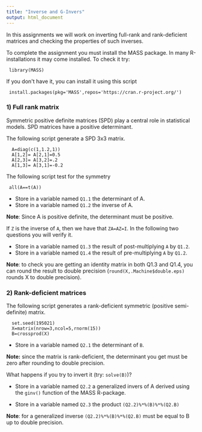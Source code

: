 ```yaml
---
title: "Inverse and G-Invers"
output: html_document
---
```




In this assignments we will work on inverting full-rank and rank-deficient matrices and checking the properties of such inverses.


To complete the assignment you must install the MASS package. In many R-installations it may come installed. To check it try:

```{r}
 library(MASS)
```

If you don't have it, you can install it using this script

```{r,eval=FALSE}
 install.packages(pkg='MASS',repos='https://cran.r-project.org/')
```
### 1) Full rank matrix


Symmetric positive definite matrices (SPD) play a central role in statistical models. SPD matrices have a positive determinant.

The following script generate a SPD 3x3 matrix.


```{r}
  A=diag(c(1,1.2,1))
  A[1,2]= A[2,1]=0.5
  A[2,3]= A[3,2]=.2
  A[1,3]= A[3,1]=-0.2
```

The following script test for the symmetry

```{r}
 all(A==t(A))
```


 - Store in a variable named `Q1.1` the determinant of A.
 - Store in a variable named `Q1.2` the inverse of A.
 
 

**Note**: Since A is positive definite, the determinant must be positive.

If `Z` is the inverse of `A`, then we have that `ZA=AZ=I`. In the following two questions you will verify it.

 - Store in a variable named `Q1.3` the result of post-multiplying `A` by `Q1.2`.
 - Store in a variable named `Q1.4` the result of pre-multiplying `A` by `Q1.2`.


**Note**: to check you are getting an identity matrix in both Q1.3 and Q1.4, you can round the result to double precision (`round(X,.Machine$double.eps)` rounds X to double precision).


### 2) Rank-deficient matrices

The following script generates a rank-deficient symmetric (positive semi-definite) matrix.

```{r}
  set.seed(195021)
  X=matrix(nrow=3,ncol=5,rnorm(15))
  B=crossprod(X)
```

 -  Store in a variable named `Q2.1` the determinant of `B`.
 
 **Note:** since the matrix is rank-deficient, the determinant you get must be zero after rounding to double precision.

What happens if you try to invert it (try: `solve(B)`)?


 - Store in a variable named `Q2.2` a generalized invers of A derived using the `ginv()` function of the MASS R-package.
 
 
 - Store in a variable named `Q2.3` the product `(Q2.2)%*%(B)%*%(Q2.B)`
 
**Note**: for a generalized inverse `(Q2.2)%*%(B)%*%(Q2.B)` must be equal to B up to double precision.


